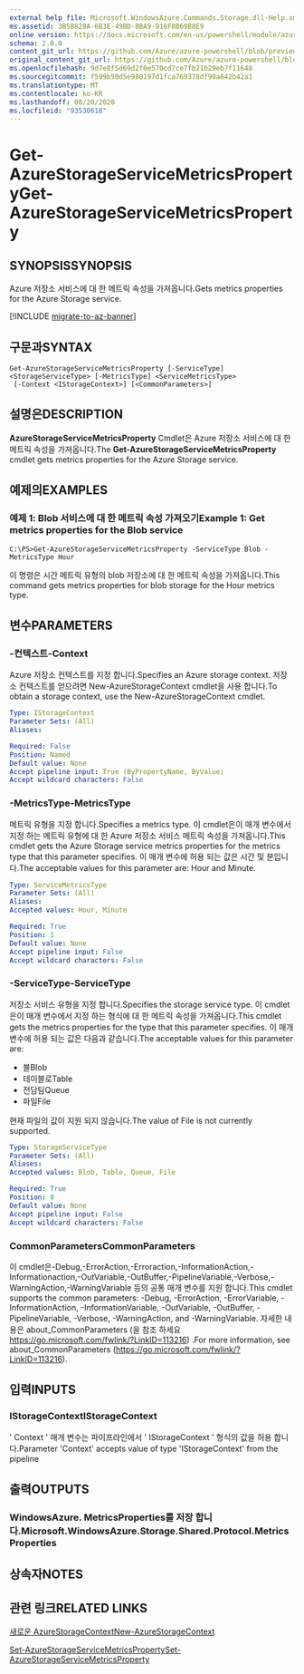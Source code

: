 ```yaml
---
external help file: Microsoft.WindowsAzure.Commands.Storage.dll-Help.xml
ms.assetid: 3B5B828A-6B3E-49BD-8BA9-916F8B69B8E9
online version: https://docs.microsoft.com/en-us/powershell/module/azure.storage/get-azurestorageservicemetricsproperty
schema: 2.0.0
content_git_url: https://github.com/Azure/azure-powershell/blob/preview/src/Storage/Commands.Storage/help/Get-AzureStorageServiceMetricsProperty.md
original_content_git_url: https://github.com/Azure/azure-powershell/blob/preview/src/Storage/Commands.Storage/help/Get-AzureStorageServiceMetricsProperty.md
ms.openlocfilehash: 9d7e8f5d69d2f0e570cd7ce7fb21b29eb7f11648
ms.sourcegitcommit: f599b50d5e980197d1fca769378df90a842b42a1
ms.translationtype: MT
ms.contentlocale: ko-KR
ms.lasthandoff: 08/20/2020
ms.locfileid: "93530618"
---
```

# <span data-ttu-id="d58e4-101">Get-AzureStorageServiceMetricsProperty</span><span class="sxs-lookup"><span data-stu-id="d58e4-101">Get-AzureStorageServiceMetricsProperty</span></span>

## <span data-ttu-id="d58e4-102">SYNOPSIS</span><span class="sxs-lookup"><span data-stu-id="d58e4-102">SYNOPSIS</span></span>
<span data-ttu-id="d58e4-103">Azure 저장소 서비스에 대 한 메트릭 속성을 가져옵니다.</span><span class="sxs-lookup"><span data-stu-id="d58e4-103">Gets metrics properties for the Azure Storage service.</span></span>

[!INCLUDE [migrate-to-az-banner](../../includes/migrate-to-az-banner.md)]

## <span data-ttu-id="d58e4-104">구문과</span><span class="sxs-lookup"><span data-stu-id="d58e4-104">SYNTAX</span></span>

```
Get-AzureStorageServiceMetricsProperty [-ServiceType] <StorageServiceType> [-MetricsType] <ServiceMetricsType>
 [-Context <IStorageContext>] [<CommonParameters>]
```

## <span data-ttu-id="d58e4-105">설명은</span><span class="sxs-lookup"><span data-stu-id="d58e4-105">DESCRIPTION</span></span>
<span data-ttu-id="d58e4-106">**AzureStorageServiceMetricsProperty** Cmdlet은 Azure 저장소 서비스에 대 한 메트릭 속성을 가져옵니다.</span><span class="sxs-lookup"><span data-stu-id="d58e4-106">The **Get-AzureStorageServiceMetricsProperty** cmdlet gets metrics properties for the Azure Storage service.</span></span>

## <span data-ttu-id="d58e4-107">예제의</span><span class="sxs-lookup"><span data-stu-id="d58e4-107">EXAMPLES</span></span>

### <span data-ttu-id="d58e4-108">예제 1: Blob 서비스에 대 한 메트릭 속성 가져오기</span><span class="sxs-lookup"><span data-stu-id="d58e4-108">Example 1: Get metrics properties for the Blob service</span></span>
```
C:\PS>Get-AzureStorageServiceMetricsProperty -ServiceType Blob -MetricsType Hour
```

<span data-ttu-id="d58e4-109">이 명령은 시간 메트릭 유형의 blob 저장소에 대 한 메트릭 속성을 가져옵니다.</span><span class="sxs-lookup"><span data-stu-id="d58e4-109">This command gets metrics properties for blob storage for the Hour metrics type.</span></span>

## <span data-ttu-id="d58e4-110">변수</span><span class="sxs-lookup"><span data-stu-id="d58e4-110">PARAMETERS</span></span>

### <span data-ttu-id="d58e4-111">-컨텍스트</span><span class="sxs-lookup"><span data-stu-id="d58e4-111">-Context</span></span>
<span data-ttu-id="d58e4-112">Azure 저장소 컨텍스트를 지정 합니다.</span><span class="sxs-lookup"><span data-stu-id="d58e4-112">Specifies an Azure storage context.</span></span>
<span data-ttu-id="d58e4-113">저장소 컨텍스트를 얻으려면 New-AzureStorageContext cmdlet을 사용 합니다.</span><span class="sxs-lookup"><span data-stu-id="d58e4-113">To obtain a storage context, use the New-AzureStorageContext cmdlet.</span></span>

```yaml
Type: IStorageContext
Parameter Sets: (All)
Aliases: 

Required: False
Position: Named
Default value: None
Accept pipeline input: True (ByPropertyName, ByValue)
Accept wildcard characters: False
```

### <span data-ttu-id="d58e4-114">-MetricsType</span><span class="sxs-lookup"><span data-stu-id="d58e4-114">-MetricsType</span></span>
<span data-ttu-id="d58e4-115">메트릭 유형을 지정 합니다.</span><span class="sxs-lookup"><span data-stu-id="d58e4-115">Specifies a metrics type.</span></span>
<span data-ttu-id="d58e4-116">이 cmdlet은이 매개 변수에서 지정 하는 메트릭 유형에 대 한 Azure 저장소 서비스 메트릭 속성을 가져옵니다.</span><span class="sxs-lookup"><span data-stu-id="d58e4-116">This cmdlet gets the Azure Storage service metrics properties for the metrics type that this parameter specifies.</span></span>
<span data-ttu-id="d58e4-117">이 매개 변수에 허용 되는 값은 시간 및 분입니다.</span><span class="sxs-lookup"><span data-stu-id="d58e4-117">The acceptable values for this parameter are: Hour and Minute.</span></span>

```yaml
Type: ServiceMetricsType
Parameter Sets: (All)
Aliases: 
Accepted values: Hour, Minute

Required: True
Position: 1
Default value: None
Accept pipeline input: False
Accept wildcard characters: False
```

### <span data-ttu-id="d58e4-118">-ServiceType</span><span class="sxs-lookup"><span data-stu-id="d58e4-118">-ServiceType</span></span>
<span data-ttu-id="d58e4-119">저장소 서비스 유형을 지정 합니다.</span><span class="sxs-lookup"><span data-stu-id="d58e4-119">Specifies the storage service type.</span></span>
<span data-ttu-id="d58e4-120">이 cmdlet은이 매개 변수에서 지정 하는 형식에 대 한 메트릭 속성을 가져옵니다.</span><span class="sxs-lookup"><span data-stu-id="d58e4-120">This cmdlet gets the metrics properties for the type that this parameter specifies.</span></span>
<span data-ttu-id="d58e4-121">이 매개 변수에 허용 되는 값은 다음과 같습니다.</span><span class="sxs-lookup"><span data-stu-id="d58e4-121">The acceptable values for this parameter are:</span></span>

- <span data-ttu-id="d58e4-122">블</span><span class="sxs-lookup"><span data-stu-id="d58e4-122">Blob</span></span> 
- <span data-ttu-id="d58e4-123">테이블로</span><span class="sxs-lookup"><span data-stu-id="d58e4-123">Table</span></span>
- <span data-ttu-id="d58e4-124">전담팀</span><span class="sxs-lookup"><span data-stu-id="d58e4-124">Queue</span></span>
- <span data-ttu-id="d58e4-125">파일</span><span class="sxs-lookup"><span data-stu-id="d58e4-125">File</span></span> 

<span data-ttu-id="d58e4-126">현재 파일의 값이 지원 되지 않습니다.</span><span class="sxs-lookup"><span data-stu-id="d58e4-126">The value of File is not currently supported.</span></span>

```yaml
Type: StorageServiceType
Parameter Sets: (All)
Aliases: 
Accepted values: Blob, Table, Queue, File

Required: True
Position: 0
Default value: None
Accept pipeline input: False
Accept wildcard characters: False
```

### <span data-ttu-id="d58e4-127">CommonParameters</span><span class="sxs-lookup"><span data-stu-id="d58e4-127">CommonParameters</span></span>
<span data-ttu-id="d58e4-128">이 cmdlet은-Debug,-ErrorAction,-Erroraction,-InformationAction,-Informationaction,-OutVariable,-OutBuffer,-PipelineVariable,-Verbose,-WarningAction,-WarningVariable 등의 공통 매개 변수를 지원 합니다.</span><span class="sxs-lookup"><span data-stu-id="d58e4-128">This cmdlet supports the common parameters: -Debug, -ErrorAction, -ErrorVariable, -InformationAction, -InformationVariable, -OutVariable, -OutBuffer, -PipelineVariable, -Verbose, -WarningAction, and -WarningVariable.</span></span> <span data-ttu-id="d58e4-129">자세한 내용은 about_CommonParameters (을 참조 하세요 https://go.microsoft.com/fwlink/?LinkID=113216) .</span><span class="sxs-lookup"><span data-stu-id="d58e4-129">For more information, see about_CommonParameters (https://go.microsoft.com/fwlink/?LinkID=113216).</span></span>

## <span data-ttu-id="d58e4-130">입력</span><span class="sxs-lookup"><span data-stu-id="d58e4-130">INPUTS</span></span>

### <span data-ttu-id="d58e4-131">IStorageContext</span><span class="sxs-lookup"><span data-stu-id="d58e4-131">IStorageContext</span></span>

<span data-ttu-id="d58e4-132">' Context ' 매개 변수는 파이프라인에서 ' IStorageContext ' 형식의 값을 허용 합니다.</span><span class="sxs-lookup"><span data-stu-id="d58e4-132">Parameter 'Context' accepts value of type 'IStorageContext' from the pipeline</span></span>

## <span data-ttu-id="d58e4-133">출력</span><span class="sxs-lookup"><span data-stu-id="d58e4-133">OUTPUTS</span></span>

### <span data-ttu-id="d58e4-134">WindowsAzure. MetricsProperties를 저장 합니다.</span><span class="sxs-lookup"><span data-stu-id="d58e4-134">Microsoft.WindowsAzure.Storage.Shared.Protocol.MetricsProperties</span></span>

## <span data-ttu-id="d58e4-135">상속자</span><span class="sxs-lookup"><span data-stu-id="d58e4-135">NOTES</span></span>

## <span data-ttu-id="d58e4-136">관련 링크</span><span class="sxs-lookup"><span data-stu-id="d58e4-136">RELATED LINKS</span></span>

[<span data-ttu-id="d58e4-137">새로운 AzureStorageContext</span><span class="sxs-lookup"><span data-stu-id="d58e4-137">New-AzureStorageContext</span></span>](./New-AzureStorageContext.md)

[<span data-ttu-id="d58e4-138">Set-AzureStorageServiceMetricsProperty</span><span class="sxs-lookup"><span data-stu-id="d58e4-138">Set-AzureStorageServiceMetricsProperty</span></span>](./Set-AzureStorageServiceMetricsProperty.md)


